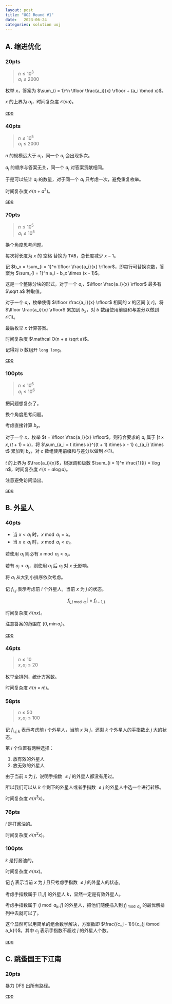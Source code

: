 ```yaml
---
layout: post
title: "UOJ Round #1"
date:   2023-06-24
categories: solution uoj
---
```


## A. 缩进优化

### 20pts

>   $n \le 10^3$  
>   $a_i \le 2000$

枚举 $x$，答案为 $\sum_{i = 1}^n \lfloor \frac{a_i}{x} \rfloor + (a_i \bmod x)$。

$x$ 的上界为 $a_i$，时间复杂度 $\mathcal O(na)$。

<a href="https://github.com/lyccrius/Solution/blob/main/UOJ/%2321.%20%E3%80%90UR%20%231%E3%80%91%E7%BC%A9%E8%BF%9B%E4%BC%98%E5%8C%96%2020.cpp" target="_blank">cpp</a>

### 40pts

>   $n \le 10^5$  
>   $a_i \le 2000$

$n$ 的规模远大于 $a_i$，同一个 $a_i$ 会出现多次。

$a_i$ 的顺序与答案无关，同一个 $a_i$ 对答案贡献相同。

于是可以统计 $a_i$ 的数量，对于同一个 $a_i$ 只考虑一次，避免重复枚举。

时间复杂度 $\mathcal O(n + a^2)$。

<a href="https://github.com/lyccrius/Solution/blob/main/UOJ/%2321.%20%E3%80%90UR%20%231%E3%80%91%E7%BC%A9%E8%BF%9B%E4%BC%98%E5%8C%96%2040.cpp" target="_blank">cpp</a>

### 70pts

>   $n \le 10^5$  
>   $a_i \le 10^5$

换个角度思考问题。

每次将长度为 $x$ 的 <kbd>空格</kbd> 替换为 <kbd>TAB</kbd>，总长度减少 $x - 1$。

记 $b_x = \sum_{i = 1}^n \lfloor \frac{a_i}{x} \rfloor$，即每行可替换次数，答案为 $\sum_{i = 1}^n a_i - b_x \times (x - 1)$。

这是一个整除分块的形式，对于一个 $a_i$，$\lfloor \frac{a_i}{x} \rfloor$ 最多有 $\sqrt a$ 种取值。

对于一个 $a_i$，枚举使得 $\lfloor \frac{a_i}{x} \rfloor$ 相同的 $x$ 的区间 $[l, r]$，将 $\lfloor \frac{a_i}{x} \rfloor$ 累加到 $b_x$，对 $b$ 数组使用前缀和与差分以做到 $\mathcal O(1)$。

最后枚举 $x$ 计算答案。

时间复杂度 $\mathcal O(n + a \sqrt a)$。

记得对 $b$ 数组开 `long long`。

<a href="https://github.com/lyccrius/Solution/blob/main/UOJ/%2321.%20%E3%80%90UR%20%231%E3%80%91%E7%BC%A9%E8%BF%9B%E4%BC%98%E5%8C%96%2070.cpp" target="_blank">cpp</a>

### 100pts

>   $n \le 10^6$  
>   $a_i \le 10^6$

把问题想复杂了。

换个角度思考问题。

考虑直接计算 $b_x$。

对于一个 $x$，枚举 $t = \lfloor \frac{a_i}{x} \rfloor$，则符合要求的 $a_i$ 属于 $[t \times x, (t + 1) \times x)$，将 $\sum_{a_i = t \times x}^{(t + 1) \times x - 1} c_{a_i} \times t$ 累加到 $b_x$，对 $c$ 数组使用前缀和与差分以做到 $\mathcal O(1)$。

$t$ 的上界为 $\frac{a_i}{x}$，根据调和级数 $\sum_{i = 1}^n \frac{1}{i} = \log n$，时间复杂度 $\mathcal O(n + a \log a)$。

注意避免访问溢出。

<a href="https://github.com/lyccrius/Solution/blob/main/UOJ/%2321.%20%E3%80%90UR%20%231%E3%80%91%E7%BC%A9%E8%BF%9B%E4%BC%98%E5%8C%96%20100.cpp" target="_blank">cpp</a>

## B. 外星人

### 40pts

*   当 $x \lt a_i$ 时，$x \bmod a_i = x$。
*   当 $x \ge a_i$ 时，$x \bmod a_i \lt a_i$。

若使用 $a_i$ 则必有 $x \bmod a_i \lt a_i$。

若有 $a_i \lt a_j$，则使用 $a_i$ 后 $a_j$ 对 $x$ 无影响。

将 $a_i$ 从大到小排序依次考虑。

记 $f_{i, j}$ 表示考虑前 $i$ 个外星人，当前 $x$ 为 $j$ 的状态。

$$f_{i, j \bmod a_{i}} |= f_{i - 1, j}$$

时间复杂度 $\mathcal O(nx)$。

注意答案的范围在 $[0, \min a_i)$。

<a href="https://github.com/lyccrius/Solution/blob/main/UOJ/%2322.%20%E3%80%90UR%20%231%E3%80%91%E5%A4%96%E6%98%9F%E4%BA%BA%2040.cpp" target="_blank">cpp</a>

### 46pts

>   $n \le 10$  
>   $x, a_i \le 20$

枚举全排列，统计方案数。

时间复杂度 $\mathcal O(n \times n!)$。

### 58pts

>   $n \le 50$  
>   $x, a_i \le 100$

记 $f_{i, j, k}$ 表示考虑前 $i$ 个外星人，当前 $x$ 为 $j$，还剩 $k$ 个外星人的手指数比 $j$ 大的状态。

第 $i$ 个位置有两种选择：
1.  放有效的外星人
2.  放无效的外星人

由于当前 $x$ 为 $j$，说明手指数 $\le j$ 的外星人都没有用过。

所以我们可以从 $k$ 个剩下的外星人或者手指数 $\le j$ 的外星人中选一个进行转移。

时间复杂度 $\mathcal O(n^3 x)$。

### 76pts

$i$ 是打酱油的。

时间复杂度 $\mathcal O(n^2 x)$。

### 100pts

$k$ 是打酱油的。

时间复杂度 $\mathcal O(n x)$。

记 $f_j$ 表示当前 $x$ 为 $j$ 且只考虑手指数 $\le j$ 的外星人的状态。

考虑手指数属于 $[1, j]$ 的外星人 $k$，显然一定是有效外星人。

考虑手指数属于 $(j \bmod a_k, j]$ 的外星人，把他们随便插入到 $f_{j \bmod a_k}$ 的最优解排列中去就可以了。

这个显然可以用简单的组合数学解决，方案数即 $\frac{(c_j - 1)!}{c_{j \bmod a_k}!}$。其中 $c_j$ 表示手指数不超过 $j$ 的外星人个数。

<a href="https://github.com/lyccrius/Solution/blob/main/UOJ/%2322.%20%E3%80%90UR%20%231%E3%80%91%E5%A4%96%E6%98%9F%E4%BA%BA%20100.cpp" target="_blank">cpp</a>

## C. 跳蚤国王下江南

### 20pts

暴力 DFS 出所有路径。

<a href="https://github.com/lyccrius/Solution/blob/main/UOJ/%2323.%20%E3%80%90UR%20%231%E3%80%91%E8%B7%B3%E8%9A%A4%E5%9B%BD%E7%8E%8B%E4%B8%8B%E6%B1%9F%E5%8D%97%2020.cpp" target="_blank">cpp</a>